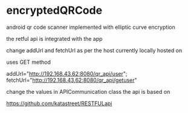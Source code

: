 # encryptedQRCode
android qr code scanner implemented with elliptic curve encryption

the retful api is integrated with the app

change addUrl and fetchUrl as per the host
currently locally hosted on 

uses GET method 

addUrl="http://192.168.43.62:8080/qr_api/user";
fetchUrl="http://192.168.43.62:8080/qr_api/getuser"

change the values in APICommunication class
the api is based on 

https://github.com/katastreet/RESTFULapi
